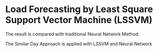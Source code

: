 # Load Forecasting by Least Square Support Vector Machine (LSSVM)
The result is compared with traditional Neural Network Method.  

The Similar Day Approach is applied with LSSVM and Neural Network
